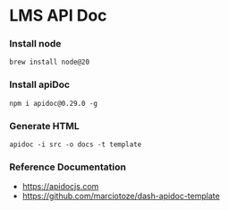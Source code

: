# LMS API Doc

### Install node
```shell
brew install node@20
```

### Install apiDoc
```shell
npm i apidoc@0.29.0 -g
```

### Generate HTML
```shell
apidoc -i src -o docs -t template
```

### Reference Documentation

* https://apidocjs.com
* https://github.com/marciotoze/dash-apidoc-template